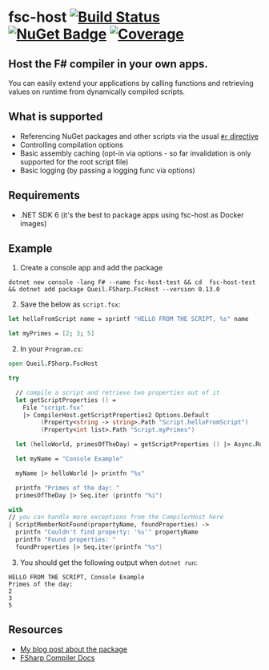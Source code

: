 # fsc-host [![Build Status](https://dev.azure.com/queil/fsc-host/_apis/build/status/queil.fsc-host?branchName=main)](https://dev.azure.com/queil/fsc-host/_build/latest?definitionId=3&branchName=main)  [![NuGet Badge](https://buildstats.info/nuget/Queil.FSharp.FscHost?includePreReleases=true)](https://www.nuget.org/packages/Queil.FSharp.FscHost) [![Coverage](https://img.shields.io/azure-devops/coverage/queil/fsc-host/3?style=flat)](https://img.shields.io/azure-devops/coverage/queil/fsc-host/3?style=plastic)

## Host the F# compiler in your own apps.

You can easily extend your applications by calling functions and retrieving values on runtime from dynamically 
compiled scripts.

## What is supported

* Referencing NuGet packages and other scripts via the usual [`#r` directive](https://docs.microsoft.com/en-us/dotnet/fsharp/tools/fsharp-interactive/#referencing-packages-in-f-interactive)
* Controlling compilation options
* Basic assembly caching (opt-in via options - so far invalidation is only supported for the root script file)
* Basic logging (by passing a logging func via options)

## Requirements

* .NET SDK 6 (it's the best to package apps using fsc-host as Docker images)

## Example

1. Create a console app and add the package

```
dotnet new console -lang F# --name fsc-host-test && cd  fsc-host-test && dotnet add package Queil.FSharp.FscHost --version 0.13.0
```

2. Save the below as `script.fsx`:

```fsharp
let helloFromScript name = sprintf "HELLO FROM THE SCRIPT, %s" name

let myPrimes = [2; 3; 5]
```

2. In your `Program.cs`:

```fsharp
open Queil.FSharp.FscHost

try

  // compile a script and retrieve two properties out of it
  let getScriptProperties () =
    File "script.fsx"
    |> CompilerHost.getScriptProperties2 Options.Default
         (Property<string -> string>.Path "Script.helloFromScript")
         (Property<int list>.Path "Script.myPrimes")

  let (helloWorld, primesOfTheDay) = getScriptProperties () |> Async.RunSynchronously

  let myName = "Console Example"

  myName |> helloWorld |> printfn "%s"

  printfn "Primes of the day: "
  primesOfTheDay |> Seq.iter (printfn "%i")

with
// you can handle more exceptions from the CompilerHost here
| ScriptMemberNotFound(propertyName, foundProperties) ->
  printfn "Couldn't find property: '%s'" propertyName
  printfn "Found properties: "
  foundProperties |> Seq.iter(printfn "%s")

```

3. You should get the following output when `dotnet run`:

```
HELLO FROM THE SCRIPT, Console Example
Primes of the day: 
2
3
5

```

## Resources

* [My blog post about the package](https://queil.net/2021/10/embedding-fsharp-compiler-fsc-host-nuget/)
* [FSharp Compiler Docs](https://fsharp.github.io/fsharp-compiler-docs/)

